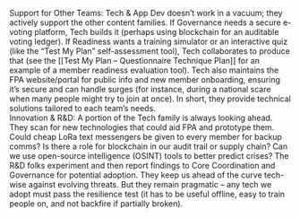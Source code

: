 Support for Other Teams: Tech & App Dev doesn’t work in a vacuum; they actively support the other content families. If Governance needs a secure e-voting platform, Tech builds it (perhaps using blockchain for an auditable voting ledger). If Readiness wants a training simulator or an interactive quiz (like the “Test My Plan” self-assessment tool), Tech collaborates to produce that (see the [[Test My Plan – Questionnaire Technique Plan]] for an example of a member readiness evaluation tool). Tech also maintains the FPA website/portal for public info and new member onboarding, ensuring it’s secure and can handle surges (for instance, during a national scare when many people might try to join at once). In short, they provide technical solutions tailored to each team’s needs.  
Innovation & R&D: A portion of the Tech family is always looking ahead. They scan for new technologies that could aid FPA and prototype them. Could cheap LoRa text messengers be given to every member for backup comms? Is there a role for blockchain in our audit trail or supply chain? Can we use open-source intelligence (OSINT) tools to better predict crises? The R&D folks experiment and then report findings to Core Coordination and Governance for potential adoption. They keep us ahead of the curve tech-wise against evolving threats. But they remain pragmatic – any tech we adopt must pass the resilience test (it has to be useful offline, easy to train people on, and not backfire if partially broken).